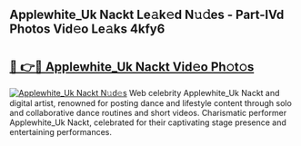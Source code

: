 ## Applewhite_Uk Nackt Le𝚊k𝚎d N𝚞𝚍es - Part-lVd Photos Vid𝚎o Le𝚊ks 4kfy6

# <h2><a href="http://fb0jgd4.evod.top/?m=Applewhite_Uk+Nackt">🔗 👉🔴 Applewhite_Uk Nackt Vid𝚎o Ph𝚘t𝚘s</a></h2>

[![Applewhite_Uk Nackt N𝚞d𝚎s](https://i.imgur.com/8V9OHl7.gif)](http://fb0jgd4.evod.top/?m=Applewhite_Uk+Nackt)
Web celebrity Applewhite_Uk Nackt and digital artist, renowned for posting dance and lifestyle content through solo and collaborative dance routines and short videos. Charismatic performer Applewhite_Uk Nackt, celebrated for their captivating stage presence and entertaining performances. 
